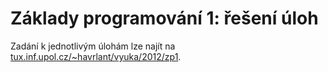 # Základy programování 1: řešení úloh
Zadání k jednotlivým úlohám lze najít na [tux.inf.upol.cz/~havrlant/vyuka/2012/zp1](http://tux.inf.upol.cz/~havrlant/vyuka/2012/zp1/).